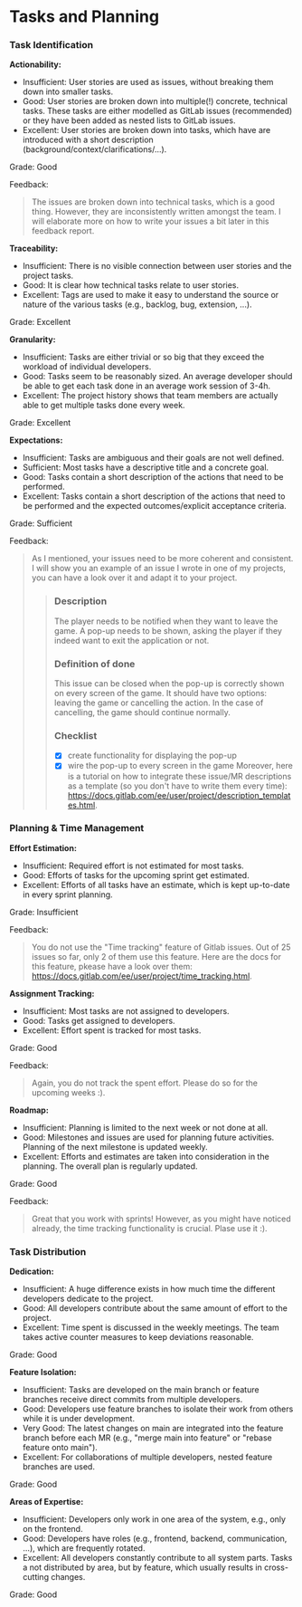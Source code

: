 # Tasks and Planning

### Task Identification

**Actionability:**

- Insufficient: User stories are used as issues, without breaking them down into smaller tasks.
- Good: User stories are broken down into multiple(!) concrete, technical tasks. These tasks are either modelled as GitLab issues (recommended) or they have been added as nested lists to GitLab issues.
- Excellent: User stories are broken down into tasks, which have are introduced with a short description (background/context/clarifications/...).

Grade: Good

Feedback:
> The issues are broken down into technical tasks, which is a good thing. However, they are inconsistently written amongst the team. I will elaborate more on how to write your issues a bit later in this feedback report.

**Traceability:**

- Insufficient: There is no visible connection between user stories and the project tasks.
- Good: It is clear how technical tasks relate to user stories.
- Excellent: Tags are used to make it easy to understand the source or nature of the various tasks (e.g., backlog, bug, extension, ...).

Grade: Excellent

**Granularity:**

- Insufficient: Tasks are either trivial or so big that they exceed the workload of individual developers.
- Good: Tasks seem to be reasonably sized. An average developer should be able to get each task done in an average work session of 3-4h.
- Excellent: The project history shows that team members are actually able to get multiple tasks done every week.

Grade: Excellent

**Expectations:**

- Insufficient: Tasks are ambiguous and their goals are not well defined.
- Sufficient: Most tasks have a descriptive title and a concrete goal.
- Good: Tasks contain a short description of the actions that need to be performed.
- Excellent: Tasks contain a short description of the actions that need to be performed and the expected outcomes/explicit acceptance criteria.

Grade: Sufficient

Feedback:
> As I mentioned, your issues need to be more coherent and consistent.
> I will show you an example of an issue I wrote in one of my projects, you can have a look over it and adapt it to your project.
>> ### Description
>> The player needs to be notified when they want to leave the game. A pop-up needs to be shown, asking the player if they indeed want to exit the application or not.
>> ### Definition of done
>> This issue can be closed when the pop-up is correctly shown on every screen of the game. It should have two options: leaving the game or cancelling the action. In the case of cancelling, the game should continue normally.
>> ### Checklist
>> - [x] create functionality for displaying the pop-up
>> - [x] wire the pop-up to every screen in the game
> Moreover, here is a tutorial on how to integrate these issue/MR descriptions as a template (so you don't have to write them every time): https://docs.gitlab.com/ee/user/project/description_templates.html.


### Planning & Time Management

**Effort Estimation:**

- Insufficient: Required effort is not estimated for most tasks.
- Good: Efforts of tasks for the upcoming sprint get estimated.
- Excellent: Efforts of all tasks have an estimate, which is kept up-to-date in every sprint planning.

Grade: Insufficient

Feedback:
> You do not use the "Time tracking" feature of Gitlab issues. Out of 25 issues so far, only 2 of them use this feature. Here are the docs for this feature, pkease have a look over them: https://docs.gitlab.com/ee/user/project/time_tracking.html.

**Assignment Tracking:**

- Insufficient: Most tasks are not assigned to developers.
- Good: Tasks get assigned to developers.
- Excellent: Effort spent is tracked for most tasks.

Grade: Good

Feedback:
> Again, you do not track the spent effort. Please do so for the upcoming weeks :).

**Roadmap:**

- Insufficient: Planning is limited to the next week or not done at all.
- Good: Milestones and issues are used for planning future activities. Planning of the next milestone is updated weekly.
- Excellent: Efforts and estimates are taken into consideration in the planning. The overall plan is regularly updated.

Grade: Good

Feedback:
> Great that you work with sprints! However, as you might have noticed already, the time tracking functionality is crucial. Plase use it :).

### Task Distribution

**Dedication:**

- Insufficient: A huge difference exists in how much time  the different developers dedicate to the project.
- Good: All developers contribute about the same amount of effort to the project.
- Excellent: Time spent is discussed in the weekly meetings. The team takes active counter measures to keep deviations reasonable.

Grade: Good

**Feature Isolation:**

- Insufficient: Tasks are developed on the main branch or feature branches receive direct commits from multiple developers.
- Good: Developers use feature branches to isolate their work from others while it is under development.
- Very Good: The latest changes on main are integrated into the feature branch before each MR (e.g., "merge main into feature" or "rebase feature onto main").
- Excellent: For collaborations of multiple developers, nested feature branches are used.

Grade: Good

**Areas of Expertise:**

- Insufficient: Developers only work in one area of the system, e.g., only on the frontend.
- Good: Developers have roles (e.g., frontend, backend, communication, ...), which are frequently rotated.
- Excellent: All developers constantly contribute to all system parts. Tasks a not distributed by area, but by feature, which usually results in cross-cutting changes.

Grade: Good

